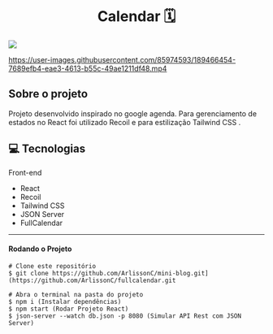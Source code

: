 <h1 align="center">
  Calendar 🗓
</h1>
<img src="https://i.imgur.com/1gh93CC.png">


https://user-images.githubusercontent.com/85974593/189466454-7689efb4-eae3-4613-b55c-49ae1211df48.mp4


## Sobre o projeto

Projeto desenvolvido inspirado no google agenda. Para gerenciamento de estados no React foi utilizado Recoil e para estilização Tailwind CSS .

## 💻 Tecnologias

Front-end

- React
- Recoil
- Tailwind CSS
- JSON Server
- FullCalendar

---
#### Rodando o Projeto 
```
# Clone este repositório
$ git clone https://github.com/ArlissonC/mini-blog.git](https://github.com/ArlissonC/fullcalendar.git

# Abra o terminal na pasta do projeto
$ npm i (Instalar dependências)
$ npm start (Rodar Projeto React)
$ json-server --watch db.json -p 8080 (Simular API Rest com JSON Server)

